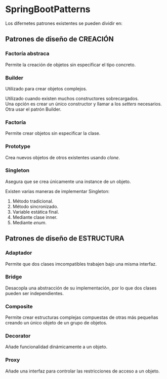 # SpringBootPatterns

Los difernetes patrones existentes se pueden dividir en:

## Patrones de diseño de CREACIÓN

### **Factoría abstraca**

Permite la creación de objetos sin especificar el tipo concreto.

### **Builder**

Utilizado para crear objetos complejos.  

Utilizado cuando existen muchos constructores sobrecargados.  
Una opción es crear un único constructor y llamar a los _setters_ necesarios. Otra usar el patrón Builder.

### **Factoría**

Permite crear objetos sin especificar la clase.

### **Prototype**

Crea nuevos objetos de otros existentes usando _clone_.

### **Singleton**

Asegura que se crea únicamente una instance de un objeto.

Existen varias maneras de implementar Singleton:

1. Método tradicional.
2. Método sincronizado.
3. Variable estática final.
4. Mediante clase inner.
5. Mediante _enum_.

## Patrones de diseño de ESTRUCTURA

### **Adaptador**

Permite que dos clases imcompatibles trabajen bajo una misma interfaz.

### **Bridge**

Desacopla una abstracción de su implementación, por lo que dos clases pueden ser independientes.

### **Composite**

Permite crear estructuras complejas compuestas de otras más pequeñas creando un único objeto de un grupo de objetos.

### **Decorator**

Añade funcionalidad dinámicamente a un objeto.

### **Proxy**

Añade una interfaz para controlar las restricciones de acceso a un objeto.
